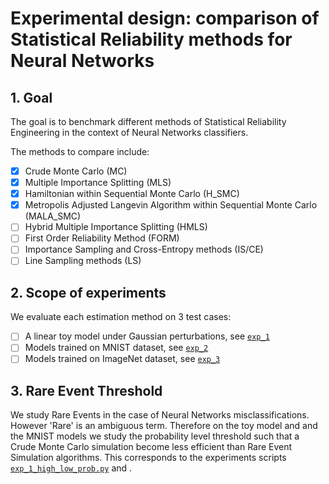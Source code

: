 # Experimental design: comparison of Statistical Reliability methods for Neural Networks

## 1. Goal 

The goal is to benchmark different methods of Statistical Reliability Engineering in the context of Neural Networks classifiers.

The methods to compare include:

- [x] Crude Monte Carlo (MC)
- [x] Multiple Importance Splitting (MLS)
- [x] Hamiltonian within Sequential Monte Carlo (H_SMC)
- [x] Metropolis Adjusted Langevin Algorithm within Sequential Monte Carlo (MALA_SMC)
- [ ] Hybrid Multiple Importance Splitting (HMLS)
- [ ] First Order Reliability Method (FORM)
- [ ] Importance Sampling and Cross-Entropy methods (IS/CE)
- [ ] Line Sampling methods (LS)

## 2. Scope of experiments

We evaluate each estimation method on 3 test cases:

- [ ] A linear toy model under Gaussian perturbations, see [`exp_1`](./exp_1) 
- [ ] Models trained on MNIST dataset, see [`exp_2`](./exp_2) 
- [ ] Models trained on ImageNet dataset, see [`exp_3`](./exp_3) 

## 3. Rare Event Threshold

We study Rare Events in the case of Neural Networks misclassifications. However 'Rare' is an ambiguous term. Therefore on the toy model and and the MNIST models we study the probability level threshold such that a Crude Monte Carlo simulation become less efficient than Rare Event Simulation algorithms.
This corresponds to the experiments scripts [`exp_1_high_low_prob.py`](./exp_1_high_to_low_prob.py) and .
